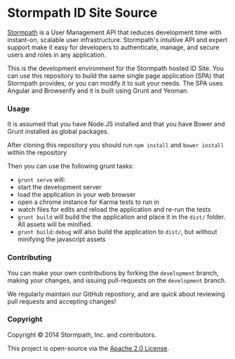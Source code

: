 # Stormpath ID Site Source #

[Stormpath](http://stormpath.com/) is a User Management API that reduces development time with instant-on, scalable user infrastructure. Stormpath's intuitive API and expert support make it easy for developers to authenticate, manage, and secure users and roles in any application.

This is the development environment for the Stormpath hosted ID Site.  You can use this repository to build the same single page application (SPA) that Stormpath provides, or you can modify it to suit your needs.  The SPA uses Angular and Browserify and it is built using Grunt and Yeoman.

### Usage

It is assumed that you have Node.JS installed and that you have Bower and Grunt installed as global packages.

After cloning this repository you should run `npm install` and `bower install` within the repository

Then you can use the following grunt tasks:

* `grunt serve` will:
 * start the development server
 * load the application in your web browser
 * open a chrome instance for Karma tests to run in
 * watch files for edits and reload the application and re-run the tests
* `grunt build` will build the the application and place it in the `dist/` folder.  All assets will be minified.
* `grunt build:debug` will also build the application to `dist/`, but without minifying the javascript assets

### Contributing

You can make your own contributions by forking the <code>development</code> branch, making your changes, and issuing pull-requests on the <code>development</code> branch.

We regularly maintain our GitHub repostiory, and are quick about reviewing pull requests and accepting changes!

### Copyright ###

Copyright &copy; 2014 Stormpath, Inc. and contributors.

This project is open-source via the [Apache 2.0 License](http://www.apache.org/licenses/LICENSE-2.0).